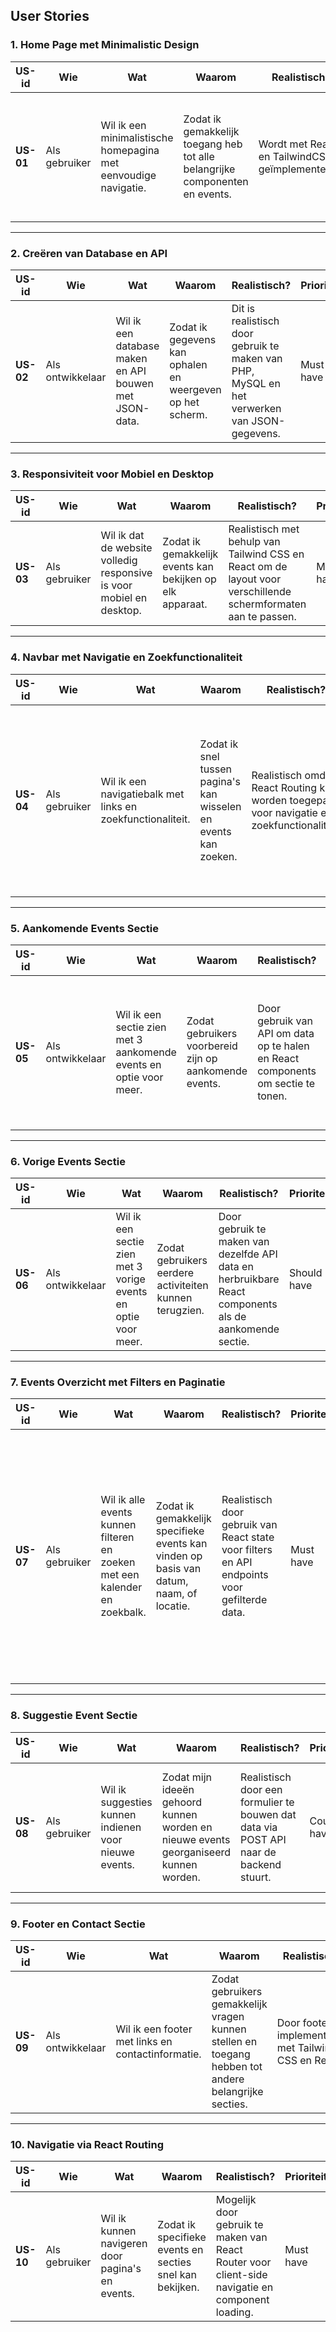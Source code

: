 ## **User Stories**

### **1. Home Page met Minimalistic Design**

| **US-id** | **Wie**              | **Wat**                                                                 | **Waarom**                                                                                          | **Realistisch?**                                                                                                  | **Prioriteit** | **Time Estimate** | **Definition of Done**                                                                                                                                          |
|-----------|----------------------|------------------------------------------------------------------------|-----------------------------------------------------------------------------------------------------|------------------------------------------------------------------------------------------------------------------|---------------|-------------------|-----------------------------------------------------------------------------------------------------------------------------------------------------------------|
| **US-01** | Als gebruiker        | Wil ik een minimalistische homepagina met eenvoudige navigatie.        | Zodat ik gemakkelijk toegang heb tot alle belangrijke componenten en events.                        | Wordt met React en TailwindCSS geïmplementeerd.              | Must have     | 1 - 3 dagen            | - Een minimalistisch ontwerp is geïmplementeerd.<br>- Homepagina toont secties voor events.<br>- Zoekbalk en navigatie werken zonder fouten.                     |

---

### **2. Creëren van Database en API**

| **US-id** | **Wie**              | **Wat**                                                                 | **Waarom**                                                                                          | **Realistisch?**                                                                                                  | **Prioriteit** | **Time Estimate** | **Definition of Done**                                                                                                                                          |
|-----------|----------------------|------------------------------------------------------------------------|-----------------------------------------------------------------------------------------------------|------------------------------------------------------------------------------------------------------------------|---------------|-------------------|-----------------------------------------------------------------------------------------------------------------------------------------------------------------|
| **US-02** | Als ontwikkelaar     | Wil ik een database maken en API bouwen met JSON-data.                 | Zodat ik gegevens kan ophalen en weergeven op het scherm.                                           | Dit is realistisch door gebruik te maken van PHP, MySQL en het verwerken van JSON-gegevens.                       | Must have     | 1 - 2 dagen        | - JSON-data opgeschoond en database gemaakt.<br>- API routes zijn getest.<br>- Endpoint-documentatie is beschikbaar.                                            |

---

### **3. Responsiviteit voor Mobiel en Desktop**

| **US-id** | **Wie**              | **Wat**                                                                 | **Waarom**                                                                                          | **Realistisch?**                                                                                                  | **Prioriteit** | **Time Estimate** | **Definition of Done**                                                                                                                                          |
|-----------|----------------------|------------------------------------------------------------------------|-----------------------------------------------------------------------------------------------------|------------------------------------------------------------------------------------------------------------------|---------------|-------------------|-----------------------------------------------------------------------------------------------------------------------------------------------------------------|
| **US-03** | Als gebruiker        | Wil ik dat de website volledig responsive is voor mobiel en desktop.   | Zodat ik gemakkelijk events kan bekijken op elk apparaat.                                           | Realistisch met behulp van Tailwind CSS en React om de layout voor verschillende schermformaten aan te passen.   | Must have     | 1 - 2 weken           | - Website getest op desktop, tablet, en mobiel.<br>- Layout schaalt correct zonder overlappingen.<br>- Consistente gebruikerservaring.                         |

---

### **4. Navbar met Navigatie en Zoekfunctionaliteit**

| **US-id** | **Wie**              | **Wat**                                                                 | **Waarom**                                                                                          | **Realistisch?**                                                                                                  | **Prioriteit** | **Time Estimate** | **Definition of Done**                                                                                                                                          |
|-----------|----------------------|------------------------------------------------------------------------|-----------------------------------------------------------------------------------------------------|------------------------------------------------------------------------------------------------------------------|---------------|-------------------|-----------------------------------------------------------------------------------------------------------------------------------------------------------------|
| **US-04** | Als gebruiker        | Wil ik een navigatiebalk met links en zoekfunctionaliteit.             | Zodat ik snel tussen pagina's kan wisselen en events kan zoeken.                                    | Realistisch omdat React Routing kan worden toegepast voor navigatie en zoekfunctionaliteit.         | Must have     | 1 -2 dagen  weken           | - Navbar bevat werkende links.<br>- Zoekfunctie filtert events op naam.<br>- Responsief ontwerp voor desktop en mobiel.                                          |

---

### **5. Aankomende Events Sectie**

| **US-id** | **Wie**              | **Wat**                                                                 | **Waarom**                                                                                          | **Realistisch?**                                                                                                  | **Prioriteit** | **Time Estimate** | **Definition of Done**                                                                                                                                          |
|-----------|----------------------|------------------------------------------------------------------------|-----------------------------------------------------------------------------------------------------|------------------------------------------------------------------------------------------------------------------|---------------|-------------------|-----------------------------------------------------------------------------------------------------------------------------------------------------------------|
| **US-05** | Als ontwikkelaar        | Wil ik een sectie zien met 3 aankomende events en optie voor meer.     | Zodat gebruikers voorbereid zijn op aankomende events.                                                       |  Door gebruik van API om data op te halen en React components om sectie te tonen.                     | Should have   | 1 - 3 uren              | - Toont 3 aankomende events.<br>- Knop leidt naar alle aankomende events.<br>- Klikbare kaarten leiden naar specifieke eventpagina's.                          |

---

### **6. Vorige Events Sectie**

| **US-id** | **Wie**              | **Wat**                                                                 | **Waarom**                                                                                          | **Realistisch?**                                                                                                  | **Prioriteit** | **Time Estimate** | **Definition of Done**                                                                                                                                          |
|-----------|----------------------|------------------------------------------------------------------------|-----------------------------------------------------------------------------------------------------|------------------------------------------------------------------------------------------------------------------|---------------|-------------------|-----------------------------------------------------------------------------------------------------------------------------------------------------------------|
| **US-06** | Als ontwikkelaar        | Wil ik een sectie zien met 3 vorige events en optie voor meer.         | Zodat gebruikers eerdere activiteiten kunnen terugzien.                                                        | Door gebruik te maken van dezelfde API data en herbruikbare React components als de aankomende sectie.         | Should have   | 1 - 3 uren             | - Toont 3 vorige events.<br>- Knop leidt naar alle vorige events.<br>- Klikbare kaarten leiden naar specifieke eventpagina's.                                   |

---

### **7. Events Overzicht met Filters en Paginatie**

| **US-id** | **Wie**              | **Wat**                                                                 | **Waarom**                                                                                          | **Realistisch?**                                                                                                  | **Prioriteit** | **Time Estimate** | **Definition of Done**                                                                                                                                          |
|-----------|----------------------|------------------------------------------------------------------------|-----------------------------------------------------------------------------------------------------|------------------------------------------------------------------------------------------------------------------|---------------|-------------------|-----------------------------------------------------------------------------------------------------------------------------------------------------------------|
| **US-07** | Als gebruiker        | Wil ik alle events kunnen filteren en zoeken met een kalender en zoekbalk. | Zodat ik gemakkelijk specifieke events kan vinden op basis van datum, naam, of locatie.             | Realistisch door gebruik van React state voor filters en API endpoints voor gefilterde data.                     | Must have     |  1 - 3 dagen         | - Filters voor datum, locatie, en type werken.<br>- Zoekbalk werkt.<br>- Paginatie op maand en jaar werkt.<br>- Klikbare kaarten leiden naar specifieke events. |

---

### **8. Suggestie Event Sectie**

| **US-id** | **Wie**              | **Wat**                                                                 | **Waarom**                                                                                          | **Realistisch?**                                                                                                  | **Prioriteit** | **Time Estimate** | **Definition of Done**                                                                                                                                          |
|-----------|----------------------|------------------------------------------------------------------------|-----------------------------------------------------------------------------------------------------|------------------------------------------------------------------------------------------------------------------|---------------|-------------------|-----------------------------------------------------------------------------------------------------------------------------------------------------------------|
| **US-08** | Als gebruiker        | Wil ik suggesties kunnen indienen voor nieuwe events.                  | Zodat mijn ideeën gehoord kunnen worden en nieuwe events georganiseerd kunnen worden.               | Realistisch door een formulier te bouwen dat data via POST API naar de backend stuurt.                 | Could have    | 1 - 3 uren            | - Formulier werkt en stuurt data naar API.<br>- Succesmelding bij verzending.<br>- Suggesties worden opgeslagen in database.                                   |

---

### **9. Footer en Contact Sectie**

| **US-id** | **Wie**              | **Wat**                                                                 | **Waarom**                                                                                          | **Realistisch?**                                                                                                  | **Prioriteit** | **Time Estimate** | **Definition of Done**                                                                                                                                          |
|-----------|----------------------|------------------------------------------------------------------------|-----------------------------------------------------------------------------------------------------|------------------------------------------------------------------------------------------------------------------|---------------|-------------------|-----------------------------------------------------------------------------------------------------------------------------------------------------------------|
| **US-09** | Als ontwikkelaar        | Wil ik een footer met links en contactinformatie.                      | Zodat gebruikers gemakkelijk vragen kunnen stellen en toegang hebben tot andere belangrijke secties.              | Door footer te  implementeren met Tailwind CSS en React.                 | should have     | 1 - 2,5 uren         | - Contactinformatie is zichtbaar.<br>- Links leiden naar de juiste secties.<br>- Layout is responsive op alle schermformaten.                                  |

---

### **10. Navigatie via React Routing**

| **US-id** | **Wie**              | **Wat**                                                                 | **Waarom**                                                                                          | **Realistisch?**                                                                                                  | **Prioriteit** | **Time Estimate** | **Definition of Done**                                                                                                                                          |
|-----------|----------------------|------------------------------------------------------------------------|-----------------------------------------------------------------------------------------------------|------------------------------------------------------------------------------------------------------------------|---------------|-------------------|-----------------------------------------------------------------------------------------------------------------------------------------------------------------|
| **US-10** | Als gebruiker        | Wil ik kunnen navigeren door pagina's en events.             | Zodat ik specifieke events en secties snel kan bekijken.                                            | Mogelijk door gebruik te maken van React Router voor client-side navigatie en component loading.                       | Must have     | 1 - 3 dagen         | - Routes werken voor alle pagina's.<br>- Klikbare kaarten leiden naar eventpagina's.<br>- Pagina's laden correct zonder fouten.                                 |

